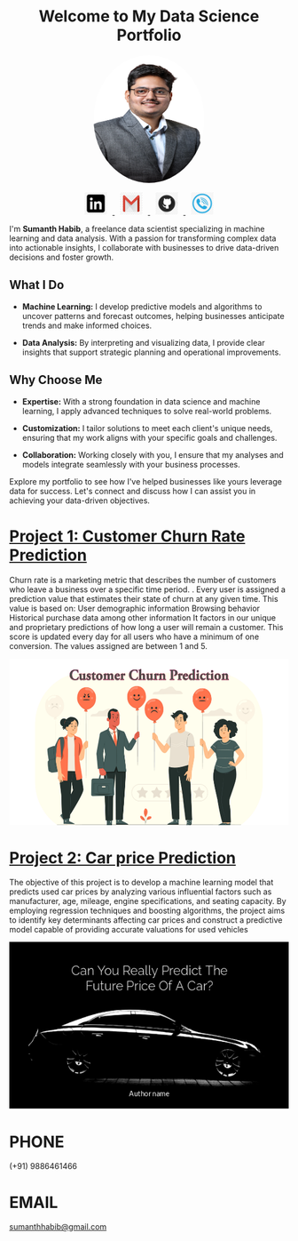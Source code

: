 <h1 align="center">Welcome to My Data Science Portfolio</h1>

<p align="center">
  <img src="images/Profile_Pic.png" alt="Profile Picture" width="200" height="230" style="border-radius: 100%;">
</p>

<p align="center">
  <a href="https://www.linkedin.com/in/sumanth-habib">
    <img src="images/png-transparent-linkedin-icon-linkedin-text-rectangle-logo-thumbnail.png" alt="LinkedIn" width="40" height="40" style="margin: 0 10px;">
  </a>
  <a href="mailto:sumanthhabib@gmail.com">
    <img src="images/png-transparent-gmail-email-computer-icons-google-logo-gmail-angle-rectangle-triangle-thumbnail.png" alt="Gmail" width="40" height="40" style="margin: 0 10px;">
  </a>
   <a href="https://github.com/sumanthhabib96">
    <img src="images/png-transparent-github-social-media-computer-icons-logo-android-github-logo-computer-wallpaper-banner-thumbnail.png" alt="Phone" width="40" height="40" style="margin: 0 10px;">
  </a>
  <a href="tel:919886461466">
    <img src="images/png-transparent-blue-phone-inside-circle-icon-telephone-call-symbol-smartphone-ringing-phone-miscellaneous-blue-text-thumbnail.png" alt="Phone" width="40" height="40" style="margin: 0 10px;">
  </a>
</p>

I'm **Sumanth Habib**, a freelance data scientist specializing in machine learning and data analysis. With a passion for transforming complex data into actionable insights, I collaborate with businesses to drive data-driven decisions and foster growth.

## What I Do

- **Machine Learning:** I develop predictive models and algorithms to uncover patterns and forecast outcomes, helping businesses anticipate trends and make informed choices.

- **Data Analysis:** By interpreting and visualizing data, I provide clear insights that support strategic planning and operational improvements.

## Why Choose Me

- **Expertise:** With a strong foundation in data science and machine learning, I apply advanced techniques to solve real-world problems.

- **Customization:** I tailor solutions to meet each client's unique needs, ensuring that my work aligns with your specific goals and challenges.

- **Collaboration:** Working closely with you, I ensure that my analyses and models integrate seamlessly with your business processes.

Explore my portfolio to see how I've helped businesses like yours leverage data for success. Let's connect and discuss how I can assist you in achieving your data-driven objectives.

# [Project 1: Customer Churn Rate Prediction](https://github.com/sumanthhabib96/Customer-churn-Rate-Prediction)
Churn rate is a marketing metric that describes the number of customers who leave a business over a specific time period. . Every user is assigned a prediction value that estimates their state of churn at any given time. This value is based on: User demographic information Browsing behavior Historical purchase data among other information It factors in our unique and proprietary predictions of how long a user will remain a customer. This score is updated every day for all users who have a minimum of one conversion. The values assigned are between 1 and 5.

<div align="center">
  <img src="images/1_YEBB4XJvcabjp1vL37LLQQ.png" alt="Project Logo" width="600" height="300">
</div>

# [Project 2: Car price Prediction](https://github.com/sumanthhabib96/Car_Price_Prediction)
The objective of this project is to develop a machine learning model that predicts used car prices by analyzing various influential factors such as manufacturer, age, mileage, engine specifications, and seating capacity. By employing regression techniques and boosting algorithms, the project aims to identify key determinants affecting car prices and construct a predictive model capable of providing accurate valuations for used vehicles

<div align="center">
  <img src="images/car.png" alt="Project Logo" width="600" height="300">
</div>

# PHONE
(+91) 9886461466

# EMAIL
sumanthhabib@gmail.com

